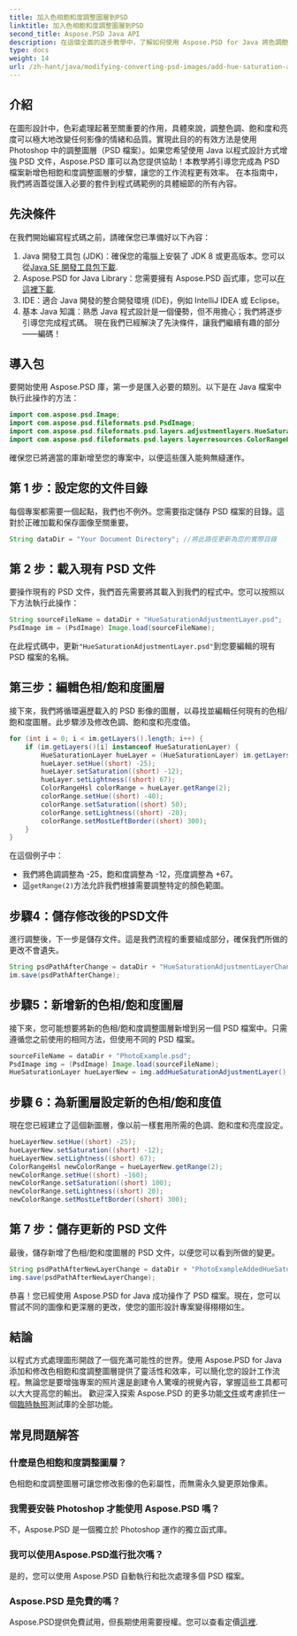 ```yaml
---
title: 加入色相飽和度調整圖層到PSD
linktitle: 加入色相飽和度調整圖層到PSD
second_title: Aspose.PSD Java API
description: 在這個全面的逐步教學中，了解如何使用 Aspose.PSD for Java 將色調飽和度調整圖層新增至 PSD。增強您的圖形設計工作流程。
type: docs
weight: 14
url: /zh-hant/java/modifying-converting-psd-images/add-hue-saturation-adjustment-layer-psd/
---
```

## 介紹
在圖形設計中，色彩處理起著至關重要的作用，具體來說，調整色調、飽和度和亮度可以極大地改變任何影像的情緒和品質。實現此目的的有效方法是使用 Photoshop 中的調整圖層（PSD 檔案）。如果您希望使用 Java 以程式設計方式增強 PSD 文件，Aspose.PSD 庫可以為您提供協助！本教學將引導您完成為 PSD 檔案新增色相飽和度調整圖層的步驟，讓您的工作流程更有效率。
在本指南中，我們將涵蓋從匯入必要的套件到程式碼範例的具體細節的所有內容。
## 先決條件
在我們開始編寫程式碼之前，請確保您已準備好以下內容：
1.  Java 開發工具包 (JDK)：確保您的電腦上安裝了 JDK 8 或更高版本。您可以從[Java SE 開發工具包下載](https://www.oracle.com/java/technologies/javase-downloads.html).
2. Aspose.PSD for Java Library：您需要擁有 Aspose.PSD 函式庫，您可以[在這裡下載](https://releases.aspose.com/psd/java/). 
3. IDE：適合 Java 開發的整合開發環境 (IDE)，例如 IntelliJ IDEA 或 Eclipse。
4. 基本 Java 知識：熟悉 Java 程式設計是一個優勢，但不用擔心；我們將逐步引導您完成程式碼。
現在我們已經解決了先決條件，讓我們繼續有趣的部分——編碼！
## 導入包
要開始使用 Aspose.PSD 庫，第一步是匯入必要的類別。以下是在 Java 檔案中執行此操作的方法：
```java
import com.aspose.psd.Image;
import com.aspose.psd.fileformats.psd.PsdImage;
import com.aspose.psd.fileformats.psd.layers.adjustmentlayers.HueSaturationLayer;
import com.aspose.psd.fileformats.psd.layers.layerresources.ColorRangeHsl;
```
確保您已將適當的庫新增至您的專案中，以便這些匯入能夠無縫運作。
## 第 1 步：設定您的文件目錄
每個專案都需要一個起點，我們也不例外。您需要指定儲存 PSD 檔案的目錄。這對於正確加載和保存圖像至關重要。
```java
String dataDir = "Your Document Directory"; //將此路徑更新為您的實際目錄
```
## 第 2 步：載入現有 PSD 文件
要操作現有的 PSD 文件，我們首先需要將其載入到我們的程式中。您可以按照以下方法執行此操作：
```java
String sourceFileName = dataDir + "HueSaturationAdjustmentLayer.psd";
PsdImage im = (PsdImage) Image.load(sourceFileName);
```
在此程式碼中，更新`"HueSaturationAdjustmentLayer.psd"`到您要編輯的現有 PSD 檔案的名稱。
## 第三步：編輯色相/飽和度圖層
接下來，我們將循環遍歷載入的 PSD 影像的圖層，以尋找並編輯任何現有的色相/飽和度圖層。此步驟涉及修改色調、飽和度和亮度值。
```java
for (int i = 0; i < im.getLayers().length; i++) {
    if (im.getLayers()[i] instanceof HueSaturationLayer) {
        HueSaturationLayer hueLayer = (HueSaturationLayer) im.getLayers()[i];
        hueLayer.setHue((short) -25);
        hueLayer.setSaturation((short) -12);
        hueLayer.setLightness((short) 67);
        ColorRangeHsl colorRange = hueLayer.getRange(2);
        colorRange.setHue((short) -40);
        colorRange.setSaturation((short) 50);
        colorRange.setLightness((short) -20);
        colorRange.setMostLeftBorder((short) 300);
    }
}
```
在這個例子中：
- 我們將色調調整為 -25，飽和度調整為 -12，亮度調整為 +67。
- 這`getRange(2)`方法允許我們根據需要調整特定的顏色範圍。
## 步驟4：儲存修改後的PSD文件
進行調整後，下一步是儲存文件。這是我們流程的重要組成部分，確保我們所做的更改不會遺失。
```java
String psdPathAfterChange = dataDir + "HueSaturationAdjustmentLayerChanged.psd";
im.save(psdPathAfterChange);
```
## 步驟5：新增新的色相/飽和度圖層
接下來，您可能想要將新的色相/飽和度調整圖層新增到另一個 PSD 檔案中。只需遵循您之前使用的相同方法，但使用不同的 PSD 檔案。
```java
sourceFileName = dataDir + "PhotoExample.psd";
PsdImage img = (PsdImage) Image.load(sourceFileName);
HueSaturationLayer hueLayerNew = img.addHueSaturationAdjustmentLayer();
```
## 步驟 6：為新圖層設定新的色相/飽和度值
現在您已經建立了這個新圖層，像以前一樣套用所需的色調、飽和度和亮度設定。
```java
hueLayerNew.setHue((short) -25);
hueLayerNew.setSaturation((short) -12);
hueLayerNew.setLightness((short) 67);
ColorRangeHsl newColorRange = hueLayerNew.getRange(2);
newColorRange.setHue((short) -160);
newColorRange.setSaturation((short) 100);
newColorRange.setLightness((short) 20);
newColorRange.setMostLeftBorder((short) 300);
```
## 第 7 步：儲存更新的 PSD 文件
最後，儲存新增了色相/飽和度圖層的 PSD 文件，以便您可以看到所做的變更。
```java
String psdPathAfterNewLayerChange = dataDir + "PhotoExampleAddedHueSaturation.psd";
img.save(psdPathAfterNewLayerChange);
```
恭喜！您已經使用 Aspose.PSD for Java 成功操作了 PSD 檔案。現在，您可以嘗試不同的圖像和更深層的更改，使您的圖形設計專案變得栩栩如生。
## 結論
以程式方式處理圖形開啟了一個充滿可能性的世界。使用 Aspose.PSD for Java 添加和修改色相飽和度調整圖層提供了靈活性和效率，可以簡化您的設計工作流程。無論您是要增強專案的照片還是創建令人驚嘆的視覺內容，掌握這些工具都可以大大提高您的輸出。
歡迎深入探索 Aspose.PSD 的更多功能[文件](https://reference.aspose.com/psd/java/)或考慮抓住一個[臨時執照](https://purchase.aspose.com/temporary-license/)測試庫的全部功能。
## 常見問題解答
### 什麼是色相飽和度調整圖層？
色相飽和度調整圖層可讓您修改影像的色彩屬性，而無需永久變更原始像素。
### 我需要安裝 Photoshop 才能使用 Aspose.PSD 嗎？
不，Aspose.PSD 是一個獨立於 Photoshop 運作的獨立函式庫。
### 我可以使用Aspose.PSD進行批次嗎？
是的，您可以使用 Aspose.PSD 自動執行和批次處理多個 PSD 檔案。
### Aspose.PSD 是免費的嗎？
Aspose.PSD提供免費試用，但長期使用需要授權。您可以查看定價[這裡](https://purchase.aspose.com/buy).